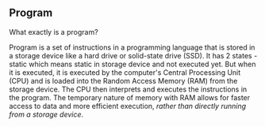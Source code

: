 ## Program
What exactly is a program?

Program is a set of instructions in a programming language
that is stored in a storage device like a hard drive or solid-state drive (SSD). It has 2 states - static which means 
static in storage device and not executed yet. But when it is executed, it is executed by the computer's Central
Processing Unit (CPU) and is loaded into the Random Access Memory (RAM) from the storage device. The CPU then 
interprets and executes the instructions in the program. The temporary nature of memory with RAM allows for faster 
access to data and more efficient execution, *rather than directly running from a storage device*.
